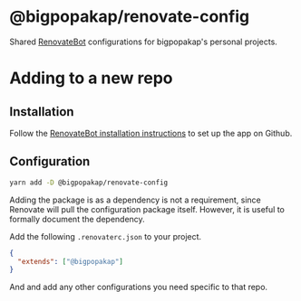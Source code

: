@bigpopakap/renovate-config
===========================

Shared [RenovateBot][renovate-config-options] configurations for bigpopakap's personal projects.

# Adding to a new repo

## Installation

Follow the [RenovateBot installation instructions][renovate-installation] to set up the app on Github.

## Configuration

```bash
yarn add -D @bigpopakap/renovate-config
```

Adding the package is as a dependency is not a requirement, since Renovate will pull the configuration package itself. However, it is useful to formally document the dependency.

Add the following `.renovaterc.json` to your project.
```json
{
  "extends": ["@bigpopakap"]
}
```
And and add any other configurations you need specific to that repo.

[renovate-installation]: https://docs.renovatebot.com/
[renovate-config-options]: https://docs.renovatebot.com/configuration-options/
